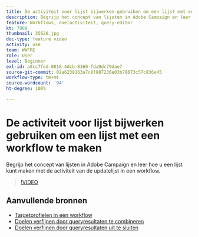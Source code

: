 ```yaml
---
title: De activiteit voor lijst bijwerken gebruiken om een lijst met een workflow te maken
description: Begrijp het concept van lijsten in Adobe Campaign en leer hoe u een lijst kunt maken met de activiteit van de updatelijst in een workflow.
feature: Workflows, doelactiviteit, query-editor
kt: 7988
thumbnail: 35620.jpg
doc-type: feature video
activity: use
team: WWFRE
role: User
level: Beginner
exl-id: a8cc7fed-0818-4dcb-8360-fda9dc79dae7
source-git-commit: 02a6238163a7c8f887236e03b78673c57c836a45
workflow-type: tm+mt
source-wordcount: '94'
ht-degree: 100%

---
```


# De activiteit voor lijst bijwerken gebruiken om een lijst met een workflow te maken

Begrijp het concept van lijsten in Adobe Campaign en leer hoe u een lijst kunt maken met de activiteit van de updatelijst in een workflow.

>[!VIDEO](https://video.tv.adobe.com/v/35620?quality=12)

## Aanvullende bronnen

* [Targetprofielen in een workflow](/help/profile-management/target-profiles-in-a-workflow.md)
* [Doelen verfijnen door queryresultaten te combineren](/help/process-management/refine-targets-by-combining-query-results.md)
* [Doelen verfijnen door queryresultaten uit te sluiten](/help/process-management/refine-targets-by-excluding-query-results.md)
